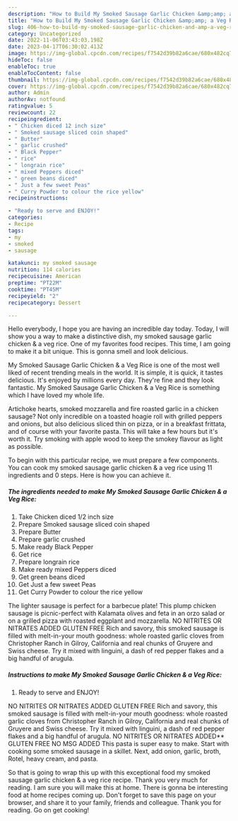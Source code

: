 ```yaml
---
description: "How to Build My Smoked Sausage Garlic Chicken &amp;amp; a Veg Rice yang Delicious}"
title: "How to Build My Smoked Sausage Garlic Chicken &amp;amp; a Veg Rice yang Delicious}"
slug: 406-how-to-build-my-smoked-sausage-garlic-chicken-and-amp-a-veg-rice-yang-delicious
category: Uncategorized
date: 2022-11-06T03:43:03.198Z
date: 2023-04-17T06:30:02.413Z
image: https://img-global.cpcdn.com/recipes/f7542d39b82a6cae/680x482cq70/my-smoked-sausage-garlic-chicken-a-veg-rice-recipe-main-photo.jpg
hideToc: false
enableToc: true
enableTocContent: false
thumbnail: https://img-global.cpcdn.com/recipes/f7542d39b82a6cae/680x482cq70/my-smoked-sausage-garlic-chicken-a-veg-rice-recipe-main-photo.jpg
cover: https://img-global.cpcdn.com/recipes/f7542d39b82a6cae/680x482cq70/my-smoked-sausage-garlic-chicken-a-veg-rice-recipe-main-photo.jpg
author: Admin
authorAv: notfound
ratingvalue: 5
reviewcount: 22
recipeingredient:
- " Chicken diced 12 inch size"
- " Smoked sausage sliced coin shaped"
- " Butter"
- " garlic crushed"
- " Black Pepper"
- " rice"
- " longrain rice"
- " mixed Peppers diced"
- " green beans diced"
- " Just a few sweet Peas"
- " Curry Powder to colour the rice yellow"
recipeinstructions:

- "Ready to serve and ENJOY!"
categories:
- Recipe
tags:
- my
- smoked
- sausage

katakunci: my smoked sausage 
nutrition: 114 calories
recipecuisine: American
preptime: "PT22M"
cooktime: "PT45M"
recipeyield: "2"
recipecategory: Dessert

---
```



Hello everybody, I hope you are having an incredible day today. Today, I will show you a way to make a distinctive dish, my smoked sausage garlic chicken &amp; a veg rice. One of my favorites food recipes. This time, I am going to make it a bit unique. This is gonna smell and look delicious.

My Smoked Sausage Garlic Chicken &amp; a Veg Rice is one of the most well liked of recent trending meals in the world. It is simple, it is quick, it tastes delicious. It's enjoyed by millions every day. They're fine and they look fantastic. My Smoked Sausage Garlic Chicken &amp; a Veg Rice is something which I have loved my whole life.

Artichoke hearts, smoked mozzarella and fire roasted garlic in a chicken sausage? Not only incredible on a toasted hoagie roll with grilled peppers and onions, but also delicious sliced thin on pizza, or in a breakfast frittata, and of course with your favorite pasta. This will take a few hours but it&#39;s worth it. Try smoking with apple wood to keep the smokey flavour as light as possible.


To begin with this particular recipe, we must prepare a few components. You can cook my smoked sausage garlic chicken &amp; a veg rice using 11 ingredients and 0 steps. Here is how you can achieve it.

<!--inarticleads1-->

##### The ingredients needed to make My Smoked Sausage Garlic Chicken &amp; a Veg Rice:

1. Take  Chicken diced 1/2 inch size
1. Prepare  Smoked sausage sliced coin shaped
1. Prepare  Butter
1. Prepare  garlic crushed
1. Make ready  Black Pepper
1. Get  rice
1. Prepare  longrain rice
1. Make ready  mixed Peppers diced
1. Get  green beans diced
1. Get  Just a few sweet Peas
1. Get  Curry Powder to colour the rice yellow


The lighter sausage is perfect for a barbecue plate! This plump chicken sausage is picnic-perfect with Kalamata olives and feta in an orzo salad or on a grilled pizza with roasted eggplant and mozzarella. NO NITRITES OR NITRATES ADDED GLUTEN FREE Rich and savory, this smoked sausage is filled with melt-in-your mouth goodness: whole roasted garlic cloves from Christopher Ranch in Gilroy, California and real chunks of Gruyere and Swiss cheese. Try it mixed with linguini, a dash of red pepper flakes and a big handful of arugula. 

<!--inarticleads2-->

##### Instructions to make My Smoked Sausage Garlic Chicken &amp; a Veg Rice:


1. Ready to serve and ENJOY!

NO NITRITES OR NITRATES ADDED GLUTEN FREE Rich and savory, this smoked sausage is filled with melt-in-your mouth goodness: whole roasted garlic cloves from Christopher Ranch in Gilroy, California and real chunks of Gruyere and Swiss cheese. Try it mixed with linguini, a dash of red pepper flakes and a big handful of arugula. NO NITRITES OR NITRATES ADDED** GLUTEN FREE NO MSG ADDED This pasta is super easy to make. Start with cooking some smoked sausage in a skillet. Next, add onion, garlic, broth, Rotel, heavy cream, and pasta. 

So that is going to wrap this up with this exceptional food my smoked sausage garlic chicken &amp; a veg rice recipe. Thank you very much for reading. I am sure you will make this at home. There is gonna be interesting food at home recipes coming up. Don't forget to save this page on your browser, and share it to your family, friends and colleague. Thank you for reading. Go on get cooking!
